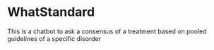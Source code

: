 # WhatStandard
This is a chatbot to ask a consensus of a treatment based on pooled guidelines of a specific disorder
